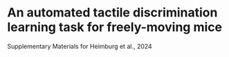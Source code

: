 # An automated tactile discrimination learning task for freely-moving mice
Supplementary Materials for Heimburg et al., 2024
